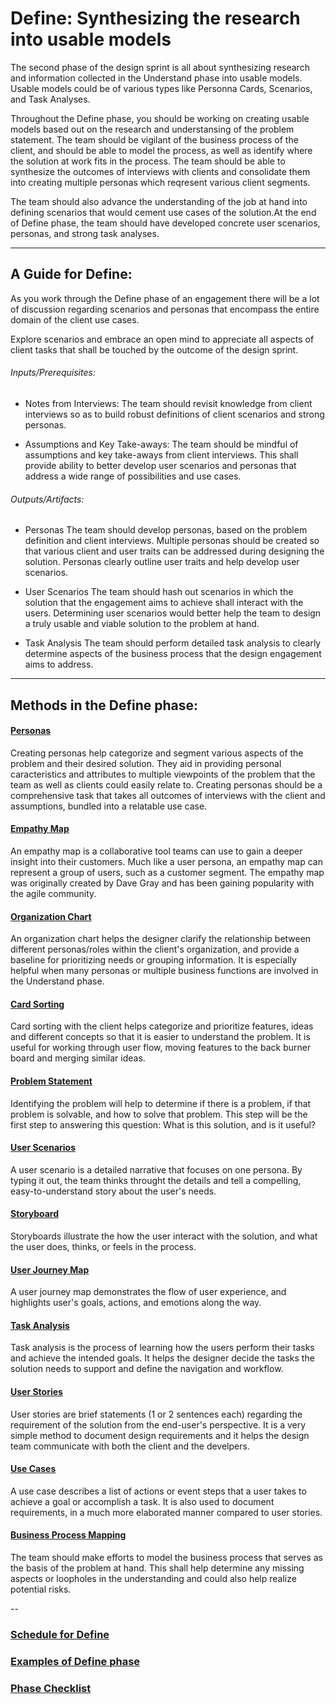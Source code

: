 ﻿# Define: Synthesizing the research into usable models

The second phase of the design sprint is all about synthesizing research and information 
collected in the Understand phase into usable models. Usable models could be of various 
types like Personna Cards, Scenarios, and Task Analyses.

Throughout the Define phase, you should be working on creating usable models
based out on the research and understansing of the problem statement.
The team should be vigilant of the business process of the client, and should be able to 
model the process, as well as identify where the solution at work fits in the process.
The team should be able to synthesize the outcomes of interviews with clients and consolidate
them into creating multiple personas which reqresent various client segments.  

The team should also advance the understanding of the job at hand into defining scenarios
that would cement use cases of the solution.At the end of Define phase, the team should 
have developed concrete user scenarios, personas, and strong task analyses.

---

## A Guide for Define:

As you work through the Define phase of an engagement there will be a lot of
discussion regarding scenarios and personas that encompass the entire domain of the 
client use cases.

Explore scenarios and embrace an open mind to appreciate all aspects of client tasks that
shall be touched by the outcome of the design sprint.

###### Inputs/Prerequisites:

* Notes from Interviews: 
The team should revisit knowledge from client interviews so as to build robust definitions
of client scenarios and strong personas.
 
* Assumptions and Key Take-aways:
The team should be mindful of assumptions and key take-aways from client interviews. This
shall provide ability to better develop user scenarios and personas that address
a wide range of possibilities and use cases. 

###### Outputs/Artifacts:

* Personas
The team should develop personas, based on the problem definition and client interviews.
Multiple personas should be created so that various client and user traits can be addressed
during designing the solution. Personas clearly outline user traits and help develop 
user scenarios. 

* User Scenarios
The team should hash out scenarios in which the solution that the engagement aims to achieve 
shall interact with the users. Determining user scenarios would better help the team to design
a truly usable and viable solution to the problem at hand.  

* Task Analysis
The team should perform detailed task analysis to clearly determine aspects of 
the business process that the design engagement aims to address. 

---

## Methods in the Define phase:

#### [Personas](../2-Define/Methods/personas.md)

Creating personas help categorize and segment various aspects of the problem and their 
desired solution. They aid in providing personal caracteristics and attributes to 
multiple viewpoints of the problem that the team as well as clients could easily relate to. 
Creating personas should be a comprehensive task that takes all outcomes of interviews
with the client and assumptions, bundled into a relatable use case.

#### [Empathy Map](../2-Define/Methods/empathy-map.md)
An empathy map is a collaborative tool teams can use to gain a deeper insight into their customers. Much like a user persona, an empathy map can represent a group of users, such as a customer segment. The empathy map was originally created by Dave Gray and has been gaining popularity with the agile community.

#### [Organization Chart](../2-Define/Methods/org-chart.md)
An organization chart helps the designer clarify the relationship between different personas/roles within the client's organization, and provide a baseline for prioritizing needs or grouping information. It is especially helpful when many personas or multiple business functions are involved in the Understand phase.

#### [Card Sorting](../2-Define/Methods/card-sorting.md)

Card sorting with the client helps categorize and prioritize features, ideas and different concepts so that it is easier to understand the problem. 
It is useful for working through user flow, moving features to the back burner board and merging similar ideas.

#### [Problem Statement](../2-Define/Methods/problem-statement.md)
Identifying the problem will help to determine if there is a problem, if that problem is solvable, and how to solve that problem. This step will be the first step to answering this question: What is this solution, and is it useful?

#### [User Scenarios](../2-Define/Methods/user-scenarios.md)
A user scenario is a detailed narrative that focuses on one persona. By typing it out, the team thinks throught the details and tell a compelling, easy-to-understand story about the user's needs.

#### [Storyboard](../2-Define/Methods/storyboard.md)
Storyboards illustrate the how the user interact with the solution, and what the user does, thinks, or feels in the process. 

#### [User Journey Map](../2-Define/Methods/user-journey.md)
A user journey map demonstrates the flow of user experience, and highlights user's goals, actions, and emotions along the way.

#### [Task Analysis](../2-Define/Methods/task-analysis.md)
Task analysis is the process of learning how the users perform their tasks and achieve the intended goals. It helps the designer decide the tasks the solution needs to support and define the navigation and workflow. 

#### [User Stories](../2-Define/Methods/user-stories.md)
User stories are brief statements (1 or 2 sentences each) regarding the requirement of the solution from the end-user's perspective. It is a very simple method to document design requirements and it helps the design team communicate with both the client and the develpers.

#### [Use Cases](../2-Define/Methods/use-cases.md)
A use case describes a list of actions or event steps that a user takes to achieve a goal or accomplish a task. It is also used to document requirements, in a much more elaborated manner compared to user stories. 

#### [Business Process Mapping](../2-Define/Methods/business-process.md)
The team should make efforts to model the business process that serves as the basis of the 
problem at hand. This shall help determine any missing aspects or loopholes in the understanding 
and could also help realize potential risks.


--
### [Schedule for Define](SCHEDULE.md)
### [Examples of Define phase](EXAMPLES.md)
### [Phase Checklist](../2-Define/Phase-2-Checklist.md)


